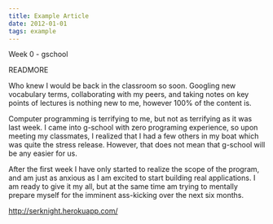 ```yaml
---
title: Example Article
date: 2012-01-01
tags: example
---
```


Week 0 - gschool

READMORE


Who knew I would be back in the classroom so soon. Googling new vocabulary terms, collaborating with my peers, and taking notes on key points of lectures is nothing new to me, however 100% of the content is. 

Computer programming is terrifying to me, but not as terrifying as it was last week. I came into g-school with zero programing experience, so upon meeting my classmates, I realized that I had a few others in my boat which was quite the stress release. However, that does not mean that g-school will be any easier for us. 

After the first week I have only started to realize the scope of the program, and am just as anxious as I am excited to start building real applications. I am ready to give it my all, but at the same time am trying to mentally prepare myself for the imminent ass-kicking over the next six months. 




http://serknight.herokuapp.com/